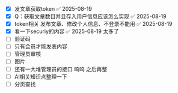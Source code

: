 - [x] 发文章获取token ✅ 2025-08-19
- [x] Q：获取文章数目并且存入用户信息应该怎么实现 ✅ 2025-08-19
- [x] token相关 发布文章、修改个人信息、不登录不能用 ✅ 2025-08-19
- [x] 看一下securiy的内容 ✅ 2025-08-19 太多了
- [ ] 验证码
- [ ] 只有会员才能发表内容
- [ ] 管理员审核
- [ ] 图片
- [ ] 还有一大堆管理员的接口 呜呜 之后再整
- [ ] AI相关知识点整理一下
- [ ] 分页查找